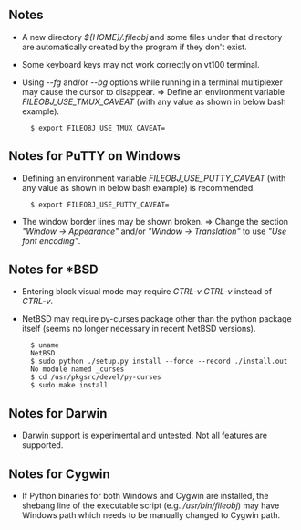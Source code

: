 ## Notes

+ A new directory *${HOME}/.fileobj* and some files under that directory are automatically created by the program if they don't exist.

+ Some keyboard keys may not work correctly on vt100 terminal.

+ Using *--fg* and/or *--bg* options while running in a terminal multiplexer may cause the cursor to disappear. => Define an environment variable *FILEOBJ_USE_TMUX_CAVEAT* (with any value as shown in below bash example).

        $ export FILEOBJ_USE_TMUX_CAVEAT=

## Notes for PuTTY on Windows

+ Defining an environment variable *FILEOBJ_USE_PUTTY_CAVEAT* (with any value as shown in below bash example) is recommended.

        $ export FILEOBJ_USE_PUTTY_CAVEAT=

+ The window border lines may be shown broken. => Change the section *"Window -> Appearance"* and/or *"Window -> Translation"* to use *"Use font encoding"*.

## Notes for *BSD

+ Entering block visual mode may require *CTRL-v CTRL-v* instead of *CTRL-v*.

+ NetBSD may require py-curses package other than the python package itself (seems no longer necessary in recent NetBSD versions).

        $ uname
        NetBSD
        $ sudo python ./setup.py install --force --record ./install.out
        No module named _curses
        $ cd /usr/pkgsrc/devel/py-curses
        $ sudo make install

## Notes for Darwin

+ Darwin support is experimental and untested. Not all features are supported.

## Notes for Cygwin

+ If Python binaries for both Windows and Cygwin are installed, the shebang line of the executable script (e.g. */usr/bin/fileobj*) may have Windows path which needs to be manually changed to Cygwin path.
